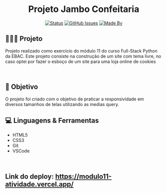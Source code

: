 <h1 align="center">Projeto Jambo Confeitaria</h1>

<div align="center">

[![Status](https://img.shields.io/badge/status-finished-red.svg)]()
[![GitHub Issues](https://img.shields.io/github/languages/count/Yaguera/Modulo11-Atividade)]()
[![Made By](https://img.shields.io/badge/Made%20By-Yago%20Gomes-green)]()

</div>

<h2>👩🏻‍💻 Projeto</h2>

<p>
  Projeto realizado como exercício do módulo 11 do curso Full-Stack Python da EBAC.
  Este projeto consiste na construção de um site com tema livre, no caso optei por fazer o esboço de um site para uma loja online de cookies
</p>
<br>

<h2>🎯 Objetivo</h2>

<p>
  O projeto foi criado com o objetivo de praticar a responsividade em diversos tamanhos de telas utilizando as medias query.
<br>

<h2>💻 Linguagens & Ferramentas</h2>

* HTML5
* CSS3
* Git
* VSCode
<br>

## Link do deploy: <https://modulo11-atividade.vercel.app/>
